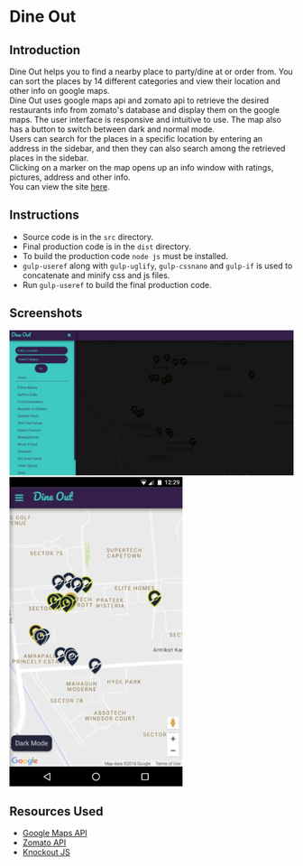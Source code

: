 # Dine Out           

## Introduction

Dine Out helps you to find a nearby place to party/dine at or order from. You can
sort the places by 14 different categories and view their location and other info
on google maps.         
Dine Out uses google maps api and zomato api to retrieve the desired restaurants info
from zomato's database and display them on the google maps. The user interface is
responsive and intuitive to use. The map also has a button to switch between dark and
normal mode.                
Users can search for the places in a specific location by entering an address in the
sidebar, and then they can also search among the retrieved places in the sidebar.        
Clicking on a marker on the map opens up an info window with ratings, pictures,
address and other info.            
You can view the site [here](https://manas94gupta.github.io/Dine-Out).

## Instructions

* Source code is in  the `src` directory.
* Final production code is in the `dist` directory.
* To build the production code `node js` must be installed.
* `gulp-useref` along with `gulp-uglify`, `gulp-cssnano` and `gulp-if` is used to concatenate and minify css and js files.
* Run `gulp-useref` to build the final production code.

## Screenshots


![Desktop](https://github.com/manas94gupta/Dine-Out/blob/master/screenshots/desktop.JPG)                  
![Mobile](https://github.com/manas94gupta/Dine-Out/blob/master/screenshots/mobile.JPG)

## Resources Used

* [Google Maps API](https://developers.google.com/maps/documentation/javascript/tutorial)
* [Zomato API](https://developers.zomato.com/api)
* [Knockout JS](http://knockoutjs.com/documentation/introduction.html)

